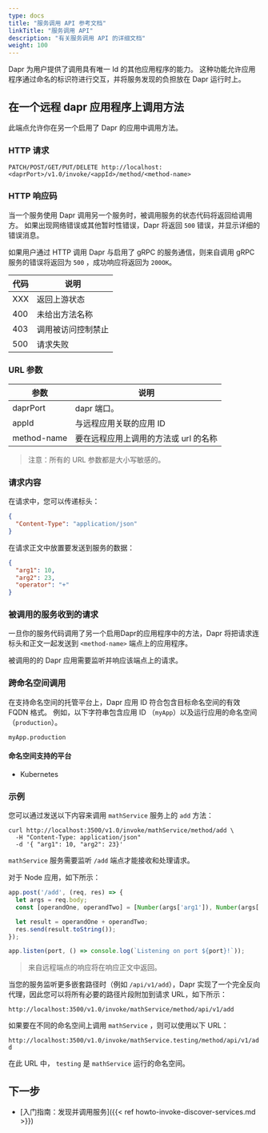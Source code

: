 ```yaml
---
type: docs
title: "服务调用 API 参考文档"
linkTitle: "服务调用 API"
description: "有关服务调用 API 的详细文档"
weight: 100
---
```


Dapr 为用户提供了调用具有唯一 Id 的其他应用程序的能力。 这种功能允许应用程序通过命名的标识符进行交互，并将服务发现的负担放在 Dapr 运行时上。

## 在一个远程 dapr 应用程序上调用方法

此端点允许你在另一个启用了 Dapr 的应用中调用方法。

### HTTP 请求

```
PATCH/POST/GET/PUT/DELETE http://localhost:<daprPort>/v1.0/invoke/<appId>/method/<method-name>
```

### HTTP 响应码

当一个服务使用 Dapr 调用另一个服务时，被调用服务的状态代码将返回给调用方。 如果出现网络错误或其他暂时性错误，Dapr 将返回 `500` 错误，并显示详细的错误消息。

如果用户通过 HTTP 调用 Dapr 与启用了 gRPC 的服务通信，则来自调用 gRPC 服务的错误将返回为 `500` ，成功响应将返回为 `200OK`。

| 代码  | 说明        |
| --- | --------- |
| XXX | 返回上游状态    |
| 400 | 未给出方法名称   |
| 403 | 调用被访问控制禁止 |
| 500 | 请求失败      |

### URL 参数

| 参数          | 说明                    |
| ----------- | --------------------- |
| daprPort    | dapr 端口。              |
| appId       | 与远程应用关联的应用 ID         |
| method-name | 要在远程应用上调用的方法或 url 的名称 |

> 注意：所有的 URL 参数都是大小写敏感的。

### 请求内容

在请求中，您可以传递标头：

```json
{
  "Content-Type": "application/json"
}
```

在请求正文中放置要发送到服务的数据：

```json
{
  "arg1": 10,
  "arg2": 23,
  "operator": "+"
}
```

### 被调用的服务收到的请求

一旦你的服务代码调用了另一个启用Dapr的应用程序中的方法，Dapr 将把请求连标头和正文一起发送到 `<method-name>` 端点上的应用程序。

被调用的的 Dapr 应用需要监听并响应该端点上的请求。

### 跨命名空间调用

在支持命名空间的托管平台上，Dapr 应用 ID 符合包含目标命名空间的有效 FQDN 格式。 例如，以下字符串包含应用 ID （`myApp`）以及运行应用的命名空间 （`production`）。

```
myApp.production
```

#### 命名空间支持的平台

- Kubernetes

### 示例

您可以通过发送以下内容来调用 `mathService` 服务上的 `add` 方法：

```shell
curl http://localhost:3500/v1.0/invoke/mathService/method/add \
  -H "Content-Type: application/json"
  -d '{ "arg1": 10, "arg2": 23}'
```

`mathService` 服务需要监听 `/add` 端点才能接收和处理请求。

对于 Node 应用，如下所示：

```js
app.post('/add', (req, res) => {
  let args = req.body;
  const [operandOne, operandTwo] = [Number(args['arg1']), Number(args['arg2'])];

  let result = operandOne + operandTwo;
  res.send(result.toString());
});

app.listen(port, () => console.log(`Listening on port ${port}!`));
```

> 来自远程端点的响应将在响应正文中返回。

当您的服务监听更多嵌套路径时（例如 `/api/v1/add`），Dapr 实现了一个完全反向代理，因此您可以将所有必要的路径片段附加到请求 URL，如下所示：

`http://localhost:3500/v1.0/invoke/mathService/method/api/v1/add`

如果要在不同的命名空间上调用 `mathService` ，则可以使用以下 URL：

`http://localhost:3500/v1.0/invoke/mathService.testing/method/api/v1/add`

在此 URL 中， `testing` 是 `mathService` 运行的命名空间。

## 下一步
- [入门指南：发现并调用服务]({{< ref howto-invoke-discover-services.md >}})
